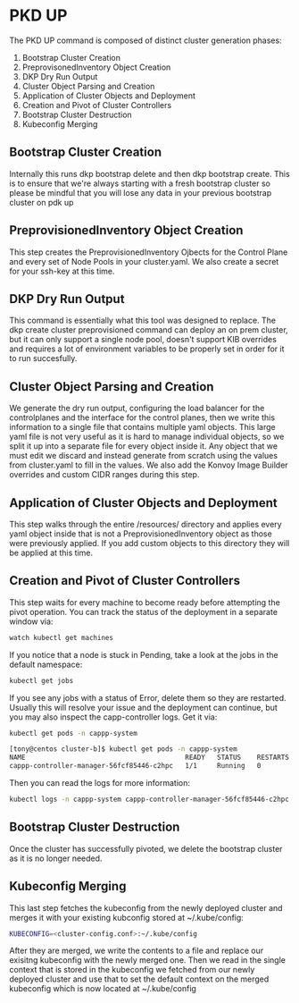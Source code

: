 # PKD UP

The PKD UP command is composed of distinct cluster generation phases:

1. Bootstrap Cluster Creation
2. PreprovisonedInventory Object Creation
3. DKP Dry Run Output
4. Cluster Object Parsing and Creation
5. Application of Cluster Objects and Deployment
6. Creation and Pivot of Cluster Controllers 
7. Bootstrap Cluster Destruction
8. Kubeconfig Merging

## Bootstrap Cluster Creation

Internally this runs dkp bootstrap delete and then dkp bootstrap create. This is to ensure that we're always starting with a fresh bootstrap cluster so please be mindful that you will lose any data in your previous bootstrap cluster on pdk up


## PreprovisionedInventory Object Creation

This step creates the PreprovisionedInventory Ojbects for the Control Plane and every set of Node Pools in your cluster.yaml. We also create a secret for your ssh-key at this time. 

## DKP Dry Run Output

This command is essentially what this tool was designed to replace. The dkp create cluster preprovisioned command can deploy an on prem cluster, but it can only support a single node pool, doesn't support KIB overrides and requires a lot of environment variables to be properly set in order for it to run succesfully. 

## Cluster Object Parsing and Creation

We generate the dry run output, configuring the load balancer for the controlplanes and the interface for the control planes, then we write this information to a single file that contains multiple yaml objects. This large yaml file is not very useful as it is hard to manage individual objects, so we split it up into a separate file for every object inside it. Any object that we must edit we discard and instead generate from scratch using the values from cluster.yaml to fill in the values. We also add the Konvoy Image Builder overrides and custom CIDR ranges during this step. 

## Application of Cluster Objects and Deployment 

This step walks through the entire /resources/ directory and applies every yaml object inside that is not a PreprovisionedInventory object as those were previously applied. If you add custom objects to this directory they will be applied at this time. 

## Creation and Pivot of Cluster Controllers

This step waits for every machine to become ready before attempting the pivot operation. You can track the status of the deployment in a separate window via:

```bash 
watch kubectl get machines
```

If you notice that a node is stuck in Pending, take a look at the jobs in the default namespace:

```bash
kubectl get jobs
```

If you see any jobs with a status of Error, delete them so they are restarted. Usually this will resolve your issue and the deployment can continue, but you may also inspect the capp-controller logs. Get it via:

```bash 
kubectl get pods -n cappp-system
```

```bash
[tony@centos cluster-b]$ kubectl get pods -n cappp-system
NAME                                        READY   STATUS    RESTARTS   AGE
cappp-controller-manager-56fcf85446-c2hpc   1/1     Running   0          4h4m
```

Then you can read the logs for more information:

```bash
kubectl logs -n cappp-system cappp-controller-manager-56fcf85446-c2hpc
```

## Bootstrap Cluster Destruction

Once the cluster has successfully pivoted, we delete the bootstrap cluster as it is no longer needed.


## Kubeconfig Merging

This last step fetches the kubeconfig from the newly deployed cluster and merges it with your existing kubconfig stored at ~/.kube/config:

```bash
KUBECONFIG=<cluster-config.conf>:~/.kube/config
```

After they are merged, we write the contents to a file and replace our exisitng kubeconfig with the newly merged one. Then we read in the single context that is stored in the kubeconfig we fetched from our newly deployed cluster and use that to set the default context on the merged kubeconfig which is now located at ~/.kube/config









